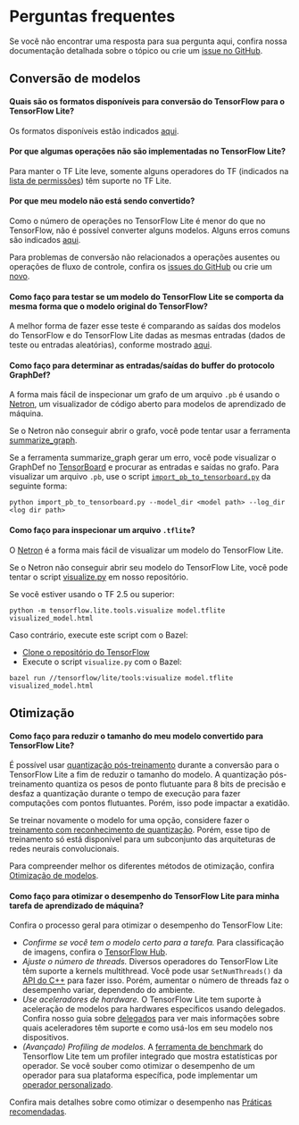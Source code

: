 # Perguntas frequentes

Se você não encontrar uma resposta para sua pergunta aqui, confira nossa documentação detalhada sobre o tópico ou crie um [issue no GitHub](https://github.com/tensorflow/tensorflow/issues).

## Conversão de modelos

#### Quais são os formatos disponíveis para conversão do TensorFlow para o TensorFlow Lite?

Os formatos disponíveis estão indicados [aqui](../models/convert/index#python_api).

#### Por que algumas operações não são implementadas no TensorFlow Lite?

Para manter o TF Lite leve, somente alguns operadores do TF (indicados na [lista de permissões](https://github.com/tensorflow/tensorflow/blob/master/tensorflow/lite/g3doc/guide/op_select_allowlist.md)) têm suporte no TF Lite.

#### Por que meu modelo não está sendo convertido?

Como o número de operações no TensorFlow Lite é menor do que no TensorFlow, não é possível converter alguns modelos. Alguns erros comuns são indicados [aqui](../models/convert/index#conversion-errors).

Para problemas de conversão não relacionados a operações ausentes ou operações de fluxo de controle, confira os [issues do GitHub](https://github.com/tensorflow/tensorflow/issues?q=label%3Acomp%3Alite+) ou crie um [novo](https://github.com/tensorflow/tensorflow/issues).

#### Como faço para testar se um modelo do TensorFlow Lite se comporta da mesma forma que o modelo original do TensorFlow?

A melhor forma de fazer esse teste é comparando as saídas dos modelos do TensorFlow e do TensorFlow Lite dadas as mesmas entradas (dados de teste ou entradas aleatórias), conforme mostrado [aqui](inference#load-and-run-a-model-in-python).

#### Como faço para determinar as entradas/saídas do buffer do protocolo GraphDef?

A forma mais fácil de inspecionar um grafo de um arquivo `.pb` é usando o [Netron](https://github.com/lutzroeder/netron), um visualizador de código aberto para modelos de aprendizado de máquina.

Se o Netron não conseguir abrir o grafo, você pode tentar usar a ferramenta [summarize_graph](https://github.com/tensorflow/tensorflow/blob/master/tensorflow/tools/graph_transforms/README.md#inspecting-graphs).

Se a ferramenta summarize_graph gerar um erro, você pode visualizar o GraphDef no [TensorBoard](https://www.tensorflow.org/guide/summaries_and_tensorboard) e procurar as entradas e saídas no grafo. Para visualizar um arquivo `.pb`, use o script [`import_pb_to_tensorboard.py`](https://github.com/tensorflow/tensorflow/blob/master/tensorflow/python/tools/import_pb_to_tensorboard.py) da seguinte forma:

```shell
python import_pb_to_tensorboard.py --model_dir <model path> --log_dir <log dir path>
```

#### Como faço para inspecionar um arquivo `.tflite`?

O [Netron](https://github.com/lutzroeder/netron) é a forma mais fácil de visualizar um modelo do TensorFlow Lite.

Se o Netron não conseguir abrir seu modelo do TensorFlow Lite, você pode tentar o script [visualize.py](https://github.com/tensorflow/tensorflow/blob/master/tensorflow/lite/tools/visualize.py) em nosso repositório.

Se você estiver usando o TF 2.5 ou superior:

```shell
python -m tensorflow.lite.tools.visualize model.tflite visualized_model.html
```

Caso contrário, execute este script com o Bazel:

- [Clone o repositório do TensorFlow](https://www.tensorflow.org/install/source)
- Execute o script `visualize.py` com o Bazel:

```shell
bazel run //tensorflow/lite/tools:visualize model.tflite visualized_model.html
```

## Otimização

#### Como faço para reduzir o tamanho do meu modelo convertido para TensorFlow Lite?

É possível usar [quantização pós-treinamento](../performance/post_training_quantization) durante a conversão para o TensorFlow Lite a fim de reduzir o tamanho do modelo. A quantização pós-treinamento quantiza os pesos de ponto flutuante para 8 bits de precisão e desfaz a quantização durante o tempo de execução para fazer computações com pontos flutuantes. Porém, isso pode impactar a exatidão.

Se treinar novamente o modelo for uma opção, considere fazer o [treinamento com reconhecimento de quantização](https://github.com/tensorflow/tensorflow/tree/r1.13/tensorflow/contrib/quantize). Porém, esse tipo de treinamento só está disponível para um subconjunto das arquiteturas de redes neurais convolucionais.

Para compreender melhor os diferentes métodos de otimização, confira [Otimização de modelos](../performance/model_optimization).

#### Como faço para otimizar o desempenho do TensorFlow Lite para minha tarefa de aprendizado de máquina?

Confira o processo geral para otimizar o desempenho do TensorFlow Lite:

- *Confirme se você tem o modelo certo para a tarefa.* Para classificação de imagens, confira o [TensorFlow Hub](https://tfhub.dev/s?deployment-format=lite&module-type=image-classification).
- *Ajuste o número de threads.* Diversos operadores do TensorFlow Lite têm suporte a kernels multithread. Você pode usar `SetNumThreads()` da [API do C++](https://github.com/tensorflow/tensorflow/blob/master/tensorflow/lite/core/interpreter_builder.h#L110) para fazer isso. Porém, aumentar o número de threads faz o desempenho variar, dependendo do ambiente.
- *Use aceleradores de hardware.* O TensorFlow Lite tem suporte à aceleração de modelos para hardwares específicos usando delegados. Confira nosso guia sobre [delegados](../performance/delegates) para ver mais informações sobre quais aceleradores têm suporte e como usá-los em seu modelo nos dispositivos.
- *(Avançado) Profiling de modelos.* A [ferramenta de benchmark](https://github.com/tensorflow/tensorflow/tree/master/tensorflow/lite/tools/benchmark) do Tensorflow Lite tem um profiler integrado que mostra estatísticas por operador. Se você souber como otimizar o desempenho de um operador para sua plataforma específica, pode implementar um [operador personalizado](ops_custom).

Confira mais detalhes sobre como otimizar o desempenho nas [Práticas recomendadas](../performance/best_practices).
